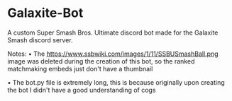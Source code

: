 # Galaxite-Bot

A custom Super Smash Bros. Ultimate discord bot made for the Galaxite Smash discord server. 

Notes:
• The https://www.ssbwiki.com/images/1/11/SSBUSmashBall.png image was deleted during the creation of this bot, so the ranked matchmaking embeds just don't have a thumbnail

• The bot.py file is extremely long, this is because originally upon creating the bot I didn't have a good understanding of cogs
